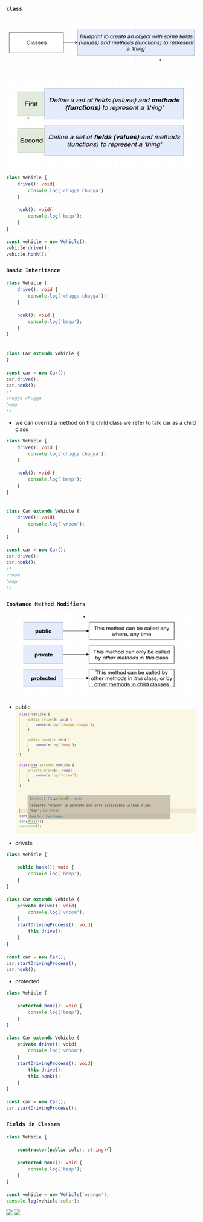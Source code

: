 ### `class`

![](img/24.png)
![](img/25.png)

```ts
class Vehicle {
    drive(): void{
        console.log('chugga chugga');
    }

    honk(): void{
        console.log('beep');
    }
}

const vehicle = new Vehicle();
vehicle.drive();
vehicle.honk();
```




### `Basic Inheritance`
```ts
class Vehicle {
    drive(): void {
        console.log('chugga chugga');
    }

    honk(): void {
        console.log('beep');
    }
}


class Car extends Vehicle {
}

const car = new Car();
car.drive();
car.honk();
/* 
chugga chugga
beep
*/
```


- we can overrid a method on the child class we refer to talk car as a child class 
```ts
class Vehicle {
    drive(): void {
        console.log('chugga chugga');
    }

    honk(): void {
        console.log('beep');
    }
}


class Car extends Vehicle {
    drive(): void{
        console.log('vroom');
    }
}

const car = new Car();
car.drive();
car.honk();
/* 
vroom
beep
*/
```





### `Instance Method Modifiers`
![](img/26.png)

- public
![](img/27.png)


- private
```ts
class Vehicle {
    
    public honk(): void {
        console.log('beep');
    }
}

class Car extends Vehicle {
    private drive(): void{
        console.log('vroom');
    }
    startDrivingProcess(): void{
        this.drive();
    }
}

const car = new Car();
car.startDrivingProcess();
car.honk();
```


- protected
```ts
class Vehicle {
    
    protected honk(): void {
        console.log('beep');
    }
}

class Car extends Vehicle {
    private drive(): void{
        console.log('vroom');
    }
    startDrivingProcess(): void{
        this.drive();
        this.honk();
    }
}

const car = new Car();
car.startDrivingProcess();
```



### `Fields in Classes`
```ts
class Vehicle {

    constructor(public color: string){}

    protected honk(): void {
        console.log('beep');
    }
}

const vehicle = new Vehicle('orange');
console.log(vehicle.color);
```
![](img/.png)
![](img/.png)